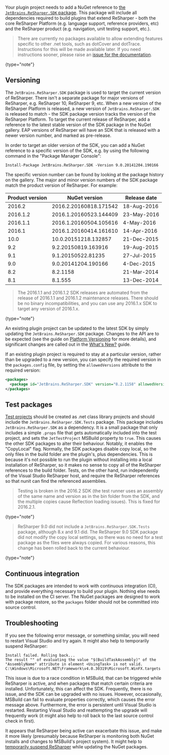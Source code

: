 [//]: # (title: NuGet references)

Your plugin project needs to add a NuGet reference to [the `JetBrains.ReSharper.SDK` package](http://www.nuget.org/packages/JetBrains.ReSharper.SDK/). This package will include all dependencies required to build plugins that extend ReSharper - both the core ReSharper Platform (e.g. language support, reference providers, etc) and the ReSharper product (e.g. navigation, unit testing support, etc.).

 >  There are currently no packages available to allow extending features specific to other .net tools, such as dotCover and dotTrace. Instructions for this will be made available later. If you need instructions sooner, please raise an [issue for the documentation](https://github.com/JetBrains/resharper-devguide/issues).
 >
 {type="note"}



## Versioning

The `JetBrains.ReSharper.SDK` package is used to target the current version of ReSharper. There isn't a separate package for major versions of ReSharper, e.g. ReSharper 10, ReSharper 9, etc. When a new version of the ReSharper Platform is released, a new version of `JetBrains.ReSharper.SDK` is released to match - the SDK package version tracks the version of the ReSharper Platform. To target the current release of ReSharper, add a reference to the latest stable version of the SDK package in the NuGet gallery. EAP versions of ReSharper will have an SDK that is released with a newer version number, and marked as pre-release.

In order to target an older version of the SDK, you can add a NuGet reference to a specific version of the SDK, e.g. by using the following command in the "Package Manager Console":

```text
Install-Package JetBrains.ReSharper.SDK -Version 9.0.20141204.190166
```

The specific version number can be found by looking at the package history on the gallery. The major and minor version numbers of the SDK package match the product version of ReSharper. For example:

| Product version | NuGet version          | Release date |
|-----------------|------------------------|--------------|
| 2016.2          | 2016.2.20160818.171542 | 18-Aug-2016  |
| 2016.1.2        | 2016.1.20160523.144409 | 23-May-2016  |
| 2016.1.1        | 2016.1.20160504.105616 | 4-May-2016   |
| 2016.1          | 2016.1.20160414.161610 | 14-Apr-2016  |
|   10.0          | 10.0.20151218.132857   | 21-Dec-2015  |
|    9.2          |  9.2.20150819.163916   | 19-Aug-2015  |
|    9.1          |  9.1.20150522.81235    | 27-Jul-2015  |
|    9.0          |  9.0.20141204.190166   | 4-Dec-2015   |
|    8.2          |  8.2.1158              | 21-Mar-2014  |
|    8.1          |  8.1.555               | 13-Dec-2014  |

 >  The 2016.1.1 and 2016.1.2 SDK releases are automated from the release of 2016.1.1 and 2016.1.2 maintenance releases. There should be no binary incompatibilities, and you can use any 2016.1.x SDK to target any version of 2016.1.x.
 >
 {type="note"}

An existing plugin project can be updated to the latest SDK by simply updating the `JetBrains.ReSharper.SDK` package. Changes to the API are to be expected (see the guide on [Platform Versioning](PlatformVersioning.md) for more details), and significant changes are called out in the [What's New?](WhatsNew.md) guide.

If an existing plugin project is required to stay at a particular version, rather than be upgraded to a new version, you can specify the required version in the `packages.config` file, by setting the `allowedVersions` attribute to the required version:

```xml
<packages>
  <package id="JetBrains.ReSharper.SDK" version="8.2.1158" allowedVersions="[8.2.1158]" />
</packages>
```

## Test packages

[Test projects](Plugins_Testing.md) should be created as .net class library projects and should include the `JetBrains.ReSharper.SDK.Tests` package. This package includes `JetBrains.ReSharper.SDK` as a dependency. It is a small package that only includes a simple `.props` file that gets automatically included into the test project, and sets the `JetTestProject` MSBuild property to `true`. This causes the other SDK packages to alter their behaviour. Notably, it enables the "CopyLocal" flag. Normally, the SDK packages disable copy local, so the only files in the build folder are the plugin's, plus dependencies. This is because it's not possible to run the plugin without installing into a local installation of ReSharper, so it makes no sense to copy all of the ReSharper references to the build folder. Tests, on the other hand, run independently of the Visual Studio ReSharper host, and require the ReSharper references so that nunit can find the referenced assemblies.

 >  Testing is broken in the 2016.2 SDK (the test runner uses an assembly of the same name and version as in the bin folder from the SDK, and the multiple copies cause Reflection loading issues). This is fixed for 2016.2.1.
 >
 {type="note"}

 >  ReSharper 9.0 did not include a `JetBrains.ReSharper.SDK.Tests` package, although 8.x and 9.1 did. The ReSharper 9.0 SDK package did not modify the copy local settings, so there was no need for a test package as the files were always copied. For various reasons, this change has been rolled back to the current behaviour.
 >
 {type="note"}

## Continuous integration

The SDK packages are intended to work with continuous integration (CI), and provide everything necessary to build your plugin. Nothing else needs to be installed on the CI server. The NuGet packages are designed to work with package restore, so the `packages` folder should not be committed into source control.

## Troubleshooting

If you see the following error message, or something similar, you will need to restart Visual Studio and try again. It might also help to temporarily suspend ReSharper:

```text
Install failed. Rolling back...
The result "" of evaluating the value "$(BuildTaskAssembly)" of the "AssemblyName" attribute in element <UsingTask> is not valid.  C:\Windows\Microsoft.NET\Framework\v4.0.30319\Microsoft.WinFX.targets
```

This issue is due to a race condition in MSBuild, that can be triggered while ReSharper is active, and when packages that match certain criteria are installed. Unfortunately, this can affect the SDK. Frequently, there is no issue, and the SDK can be upgraded with no issues. However, occasionally, MSBuild can fail to evaluate properties correctly, which causes the error message above. Furthermore, the error is persistent until Visual Studio is restarted. Restarting Visual Studio and reattempting the upgrade will frequently work (it might also help to roll back to the last source control check in first).

It appears that ReSharper being active can exacerbate this issue, and make it more likely (presumably because ReSharper is monitoring both NuGet installs and changes to MSBuild's project system). It might help to [temporarily suspend ReSharper](https://resharper-support.jetbrains.com/hc/en-us/articles/206546999-How-can-I-temporary-disable-turn-off-ReSharper-) while updating the NuGet packages.